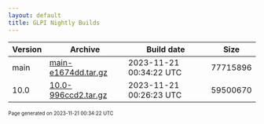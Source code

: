 ```yaml
---
layout: default
title: GLPI Nightly Builds
---
```


Version|Archive|Build date|Size
---|---|---|---
main|[main-e1674dd.tar.gz](main-e1674dd.tar.gz)|2023-11-21 00:34:22 UTC|77715896
10.0|[10.0-996ccd2.tar.gz](10.0-996ccd2.tar.gz)|2023-11-21 00:26:23 UTC|59500670

<font size="1">Page generated on 2023-11-21 00:34:22 UTC</font>
